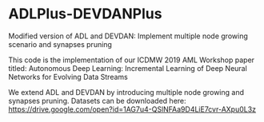 # ADLPlus-DEVDANPlus
Modified version of ADL and DEVDAN: Implement multiple node growing scenario and synapses pruning

This code is the implementation of our ICDMW 2019 AML Workshop paper titled: 
Autonomous Deep Learning: Incremental Learning of Deep Neural Networks for Evolving Data Streams

We extend ADL and DEVDAN by introducing multiple node growing and synapses pruning.
Datasets can be downloaded here: https://drive.google.com/open?id=1AG7u4-QSlNFAa9D4LiE7cvr-AXpu0L3z
